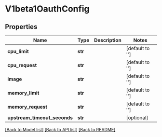 # V1beta1OauthConfig

## Properties
Name | Type | Description | Notes
------------ | ------------- | ------------- | -------------
**cpu_limit** | **str** |  | [default to '']
**cpu_request** | **str** |  | [default to '']
**image** | **str** |  | [default to '']
**memory_limit** | **str** |  | [default to '']
**memory_request** | **str** |  | [default to '']
**upstream_timeout_seconds** | **str** |  | [optional] 

[[Back to Model list]](../README.md#documentation-for-models) [[Back to API list]](../README.md#documentation-for-api-endpoints) [[Back to README]](../README.md)


